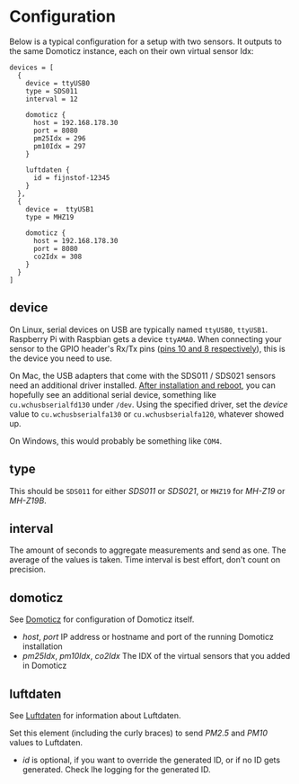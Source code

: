 # Configuration

Below is a typical configuration for a setup with two sensors. It outputs to the same Domoticz instance, each on their own virtual sensor Idx:

    devices = [
      {
        device = ttyUSB0
        type = SDS011
        interval = 12
    
        domoticz {
          host = 192.168.178.30
          port = 8080
          pm25Idx = 296
          pm10Idx = 297
        }
    
        luftdaten {
          id = fijnstof-12345
        }
      },
      {
        device =  ttyUSB1
        type = MHZ19
    
        domoticz {
          host = 192.168.178.30
          port = 8080
          co2Idx = 308
        }
      }
    ]
    
## device

On Linux, serial devices on USB are typically named `ttyUSB0`, `ttyUSB1`. 
Raspberry Pi with Raspbian gets a device `ttyAMA0`. 
When connecting your sensor to the GPIO header's Rx/Tx pins ([pins 10 and 8 respectively](https://pinout.xyz/)), this is the device you need to use.

On Mac, the USB adapters that come with the SDS011 / SDS021 sensors need an additional driver installed. 
[After installation and reboot](https://kig.re/2014/12/31/how-to-use-arduino-nano-mini-pro-with-CH340G-on-mac-osx-yosemite.html), you can hopefully
see an additional serial device, something like `cu.wchusbserialfd130` under `/dev`.
Using the specified driver, set the _device_ value to  `cu.wchusbserialfa130` or `cu.wchusbserialfa120`, whatever showed up.

On Windows, this would probably be something like `COM4`. 

## type

This should be `SDS011` for either _SDS011_ or _SDS021_, or `MHZ19` for _MH-Z19_ or _MH-Z19B_.

## interval

The amount of seconds to aggregate measurements and send as one. The average of the values is taken. 
Time interval is best effort, don't count on precision.

## domoticz

See [Domoticz](./README.md#Domoticz) for configuration of Domoticz itself.

- _host_, _port_  IP address or hostname and port of the running Domoticz installation
- _pm25Idx_, _pm10Idx_, _co2Idx_ The IDX of the virtual sensors that you added in Domoticz

## luftdaten

See [Luftdaten](./README.md#Luftdaten) for information about Luftdaten.

Set this element (including the curly braces) to send _PM2.5_ and _PM10_ values to Luftdaten.
- _id_ is optional, if you want to override the generated ID, or if no ID gets generated.
Check lhe logging for the generated ID. 

